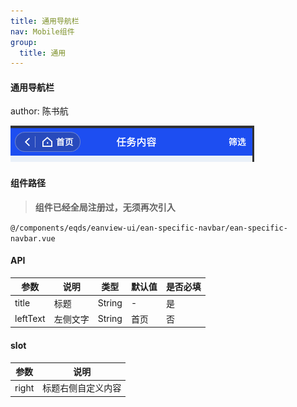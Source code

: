 ```yaml
---
title: 通用导航栏
nav: Mobile组件
group:
  title: 通用
---
```


#### 通用导航栏

author: 陈书航

![img](./img/navImg.png)

#### 组件路径

> **组件已经全局注册过，无须再次引入**

`@/components/eqds/eanview-ui/ean-specific-navbar/ean-specific-navbar.vue`

#### API

| 参数     | 说明     | 类型   | 默认值 | 是否必填 |
| -------- | -------- | ------ | ------ | -------- |
| title    | 标题     | String | -      | 是       |
| leftText | 左侧文字 | String | 首页   | 否       |

#### slot

| 参数  | 说明               |
| ----- | ------------------ |
| right | 标题右侧自定义内容 |
